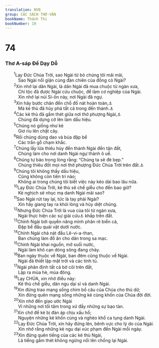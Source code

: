 ```yaml
---
translation: NVB
group: CÁC SÁCH THƠ-VĂN
bookName: Thánh Thi 
bookNumber: 19
---
```


<div class="title"><h1>74</h1><h3>Thơ A-sáp Để Dạy Dỗ </h3></div>
<span class="verse thi_74_1">  <sup>1</sup>Lạy Đức Chúa Trời, sao Ngài từ bỏ chúng tôi mãi mãi, <br/>   Sao Ngài nổi giận cùng đàn chiên của đồng cỏ Ngài? <br/></span>
<span class="verse thi_74_2">  <sup>2</sup>Xin nhớ lại dân Ngài, là dân Ngài đã mua chuộc từ ngàn xưa, <br/>   Chi tộc đã được Ngài cứu chuộc, để làm cơ nghiệp của Ngài. <br/>   Xin nhớ lại núi Si-ôn này, nơi Ngài đã ngự. <br/></span>
<span class="verse thi_74_3">  <sup>3</sup>Xin hãy bước chân đến chỗ đổ nát hoàn toàn,<a data-toggle="tooltip" data-placement="bottom" title="Nt: tiếp tục">⚓</a><br/>   Mà kẻ thù đã hủy phá tất cả trong đền thánh.<a data-toggle="tooltip" data-placement="bottom" title="Nt: nơi thánh">⚓</a><br/></span>
<span class="verse thi_74_4">  <sup>4</sup>Các kẻ thù đã gầm thét giữa nơi thờ phượng Ngài,<a data-toggle="tooltip" data-placement="bottom" title="Ct: nơi Ngài gặp mặt">⚓</a><br/>   Chúng đã dựng cờ lên làm dấu hiệu. <br/></span>
<span class="verse thi_74_5">  <sup>5</sup>Chúng nó giống như kẻ <br/>   Giơ rìu lên chặt cây. <br/></span>
<span class="verse thi_74_6">  <sup>6</sup>Rồi chúng dùng dao và búa đập bể <br/>   Các trần gỗ chạm khắc. <br/></span>
<span class="verse thi_74_7">  <sup>7</sup>Chúng lấy lửa thiêu hủy đền thánh Ngài đến tận đất, <br/>   Chúng làm cho nơi danh Ngài ngự thành ô uế. <br/></span>
<span class="verse thi_74_8">  <sup>8</sup>Chúng tự bảo trong lòng rằng: “Chúng ta sẽ đè bẹp.” <br/>   Chúng thiêu đốt mọi nơi thờ phượng Đức Chúa Trời trên đất.<a data-toggle="tooltip" data-placement="bottom" title="Ở đây chỉ đất hứa, nước Do Thái">⚓</a><br/></span>
<span class="verse thi_74_9">  <sup>9</sup>Chúng tôi không thấy dấu hiệu, <br/>   Cũng không còn tiên tri nào; <br/>   Không ai trong chúng tôi biết việc này kéo dài bao lâu nữa. <br/></span>
<span class="verse thi_74_10">  <sup>10</sup>Lạy Đức Chúa Trời, kẻ thù sẽ chế giễu cho đến bao giờ? <br/>   Kẻ nghịch sẽ nhục mạ danh Ngài mãi sao? <br/></span>
<span class="verse thi_74_11">  <sup>11</sup>Sao Ngài rút tay lại, tức là tay phải Ngài? <br/>   Xin hãy giang tay ra khỏi lòng và hủy diệt chúng. <br/></span>
<span class="verse thi_74_12">  <sup>12</sup>Nhưng Đức Chúa Trời là vua của tôi từ ngàn xưa, <br/>   Ngài thực hiện các sự giải cứu<a data-toggle="tooltip" data-placement="bottom" title="Ctd: các sự chiến thắng">⚓</a> khắp trên đất. <br/></span>
<span class="verse thi_74_13">  <sup>13</sup>Chính Ngài bởi quyền năng mình phân rẽ biển cả, <br/>   Đập bể đầu quái vật dưới nước. <br/></span>
<span class="verse thi_74_14">  <sup>14</sup>Chính Ngài chà nát đầu Lê-vi-a-than, <br/>   Ban chúng làm đồ ăn cho dân trong sa mạc. <br/></span>
<span class="verse thi_74_15">  <sup>15</sup>Chính Ngài khai nguồn, mở suối nước, <br/>   Ngài làm khô cạn dòng sông đang chảy. <br/></span>
<span class="verse thi_74_16">  <sup>16</sup>Ban ngày thuộc về Ngài, ban đêm cũng thuộc về Ngài. <br/>   Ngài đã thiết lập mặt trời và các tinh tú. <br/></span>
<span class="verse thi_74_17">  <sup>17</sup>Ngài phân định tất cả bờ cõi trên đất, <br/>   Lập ra mùa hè, mùa đông. <br/></span>
<span class="verse thi_74_18">  <sup>18</sup>Lạy CHÚA, xin nhớ điều này: <br/>   Kẻ thù chế giễu, dân ngu dại sỉ vả danh Ngài. <br/></span>
<span class="verse thi_74_19">  <sup>19</sup>Xin đừng trao mạng sống chim bồ câu của Chúa cho thú dữ; <br/>   Xin đừng quên mạng sống những kẻ cùng khốn của Chúa đời đời. <br/></span>
<span class="verse thi_74_20">  <sup>20</sup>Xin nhớ đến giao ước Ngài <br/>   Vì những nơi tối tăm trong xứ đầy những sự bạo tàn. <br/></span>
<span class="verse thi_74_21">  <sup>21</sup>Xin chớ để kẻ bị đàn áp chịu xấu hổ; <br/>   Nguyện những kẻ khốn cùng và nghèo khổ ca tụng danh Ngài. <br/></span>
<span class="verse thi_74_22">  <sup>22</sup>Lạy Đức Chúa Trời, xin hãy đứng lên, bênh vực cho lý do của Ngài. <br/>   Xin nhớ rằng những kẻ ngu dại xúc phạm đến Ngài mỗi ngày. <br/></span>
<span class="verse thi_74_23">  <sup>23</sup>Xin đừng quên tiếng của các kẻ thù Ngài, <br/>   Là tiếng gầm thét không ngừng nổi lên chống lại Ngài. <br/></span>
